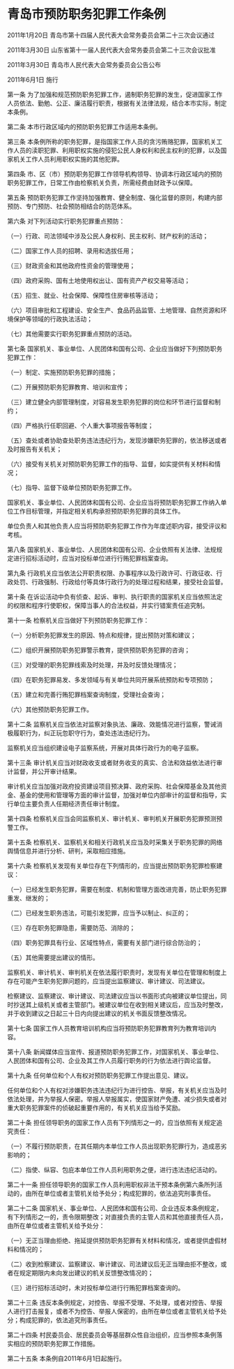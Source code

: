 # 青岛市预防职务犯罪工作条例

2011年1月20日 青岛市第十四届人民代表大会常务委员会第二十三次会议通过

2011年3月30日 山东省第十一届人民代表大会常务委员会第二十三次会议批准

2011年3月30日 青岛市人民代表大会常务委员会公告公布

2011年6月1日 施行



第一条 为了加强和规范预防职务犯罪工作，遏制职务犯罪的发生，促进国家工作人员依法、勤勉、公正、廉洁履行职责，根据有关法律法规，结合本市实际，制定本条例。

第二条 本市行政区域内的预防职务犯罪工作适用本条例。

第三条 本条例所称的职务犯罪，是指国家工作人员的贪污贿赂犯罪，国家机关工作人员的渎职犯罪、利用职权实施的侵犯公民人身权利和民主权利的犯罪，以及国家机关工作人员利用职权实施的其他犯罪。

第四条 市、区（市）预防职务犯罪工作领导机构领导、协调本行政区域内的预防职务犯罪工作，日常工作由检察机关负责，所需经费由财政予以保障。

第五条 预防职务犯罪工作坚持加强教育、健全制度、强化监督的原则，构建内部预防、专门预防、社会预防相结合的防范体系。

第六条 对下列活动实行职务犯罪重点预防：

（一）行政、司法领域中涉及公民人身权利、民主权利、财产权利的活动；

（二）国家工作人员的招聘、录用和选拔任用；

（三）财政资金和其他政府性资金的管理使用；

（四）政府采购、国有土地使用权出让、国有资产产权交易等活动；

（五）招生、就业、社会保障、保障性住房审核等活动；

（六）项目审批和工程建设、安全生产、食品药品监管、土地管理、自然资源和环境保护等领域的行政执法活动；

（七）其他需要实行职务犯罪重点预防的活动。

第七条 国家机关、事业单位、人民团体和国有公司、企业应当做好下列预防职务犯罪工作：

（一）制定、实施预防职务犯罪的措施；

（二）开展预防职务犯罪教育、培训和宣传；

（三）建立健全内部管理制度，对容易发生职务犯罪的岗位和环节进行监督和制约；

（四）严格执行任职回避、个人重大事项报告等制度；

（五）查处或者协助查处职务违法违纪行为，发现涉嫌职务犯罪的，依法移送或者及时报告有关机关；

（六）接受有关机关对预防职务犯罪工作的指导、监督，如实提供有关材料和情况；

（七）指导、监督下级单位预防职务犯罪工作。

国家机关、事业单位、人民团体和国有公司、企业应当将预防职务犯罪工作纳入单位工作目标管理，并指定相关机构承担预防职务犯罪的具体工作。

单位负责人和其他负责人应当将预防职务犯罪工作作为年度述职内容，接受评议和考核。

第八条 国家机关、事业单位、人民团体和国有公司、企业依照有关法律、法规规定进行招标活动时，应当对投标单位进行行贿犯罪档案查询。

第九条 行政机关应当依法公开职责权限、办事程序以及行政许可、行政征收、行政处罚、行政强制、行政给付等具体行政行为的处理过程和结果，接受社会监督。

第十条 在诉讼活动中负有侦查、起诉、审判、执行职责的国家机关应当依照法定的权限和程序行使职权，保障当事人的合法权益，并实行错案责任追究制。

第十一条 检察机关应当做好下列预防职务犯罪工作：

（一）分析职务犯罪发生的原因、特点和规律，提出预防对策和建议；

（二）组织开展预防职务犯罪警示教育，提供预防职务犯罪的咨询；

（三）对受理的职务犯罪线索及时处理，并及时反馈处理情况；

（四）在职务犯罪易发、多发领域与有关单位共同开展系统预防和专项预防；

（五）建立和完善行贿犯罪档案查询制度，受理社会查询；

（六）其他预防职务犯罪工作。

第十二条 监察机关应当依法对监察对象执法、廉政、效能情况进行监察，警诫消极履职行为，纠正玩忽职守行为，查处违法违纪行为。

监察机关应当组织建设电子监察系统，开展对具体行政行为的电子监察。

第十三条 审计机关应当对财政收支或者财务收支的真实、合法和效益依法进行审计监督，并公开审计结果。

审计机关应当加强对政府投资建设项目预决算、政府采购、社会保障基金及其他资金、基金的使用和管理等方面的审计监督，加强对单位内部审计的监督和指导，实行单位主要负责人任期经济责任审计制度。

第十四条 检察机关应当会同监察机关、审计机关、审判机关开展职务犯罪预测预警工作。

第十五条 检察机关、监察机关和相关行政机关应当及时采集关于职务犯罪的网络舆情信息并进行分析、研判，采取相应措施。

第十六条 检察机关发现有关单位存在下列情形的，应当提出预防职务犯罪检察建议：

（一）已经发生职务犯罪，需要在制度、机制和管理方面改进完善，防止职务犯罪重发、继发的；

（二）已经发生职务违法，可能引发犯罪，应当予以制止、纠正的；

（三）存在职务犯罪隐患，需要防范、消除的；

（四）职务犯罪具有行业、区域性特点，需要有关部门进行综合防治的；

（五）其他需要提出建议的情形。

监察机关、审计机关、审判机关在依法履行职责时，发现有关单位在管理和制度上存在可能产生职务犯罪问题的，应当提出监察建议、审计建议、司法建议。

检察建议、监察建议、审计建议、司法建议应当以书面形式向被建议单位提出，同时抄送其上级机关或者主管部门。被建议单位在收到相关建议后，应当及时整改，并于收到建议之日起三十日内向提出建议的机关书面反馈整改情况。

第十七条 国家工作人员教育培训机构应当将预防职务犯罪教育列为教育培训内容。

第十八条 新闻媒体应当宣传、报道预防职务犯罪工作，对国家机关、事业单位、人民团体和国有公司、企业及其工作人员履行职务的行为依法进行舆论监督。

第十九条 任何单位和个人有权对预防职务犯罪工作提出意见、建议。

任何单位和个人有权对涉嫌职务违法违纪行为进行控告、举报，有关机关应当及时依法处理，并为举报人保密。举报人举报属实，使国家财产免遭、减少损失或者对重大职务犯罪案件的侦破起重要作用的，有关机关应当给予奖励。

第二十条 担任领导职务的国家工作人员有下列情形之一的，应当依照有关规定追究责任：

（一）不履行预防职责，在其任期内本单位工作人员出现职务犯罪行为，造成恶劣影响的；

（二）指使、纵容、包庇本单位工作人员利用职务之便，进行违法违纪活动的。

第二十一条 担任领导职务的国家工作人员利用职权非法干预本条例第六条所列活动的，由所在单位或者主管机关给予处分；构成犯罪的，依法追究刑事责任。

第二十二条 国家机关、事业单位、人民团体和国有公司、企业违反本条例规定，有下列情形之一的，责令限期整改；对直接负责的主管人员和其他直接责任人员，由所在单位或者主管机关给予处分：

（一）无正当理由拒绝、拖延提供预防职务犯罪有关材料和情况，或者提供虚假材料和情况的；

（二）收到检察建议、监察建议、审计建议、司法建议后无正当理由拒不整改，或者在规定期限内未向发出建议的机关反馈整改情况的；

（三）进行招标活动时，未对投标单位进行行贿犯罪档案查询的。

第二十三条 违反本条例规定，对控告、举报不受理、不处理，或者对控告、举报人进行打击报复，或者不为控告、举报人保密的，由所在单位或者主管机关给予处分；构成犯罪的，依法追究刑事责任。

第二十四条 村民委员会、居民委员会等基层群众性自治组织，应当参照本条例落实相应的预防职务犯罪工作措施。

第二十五条 本条例自2011年6月1日起施行。